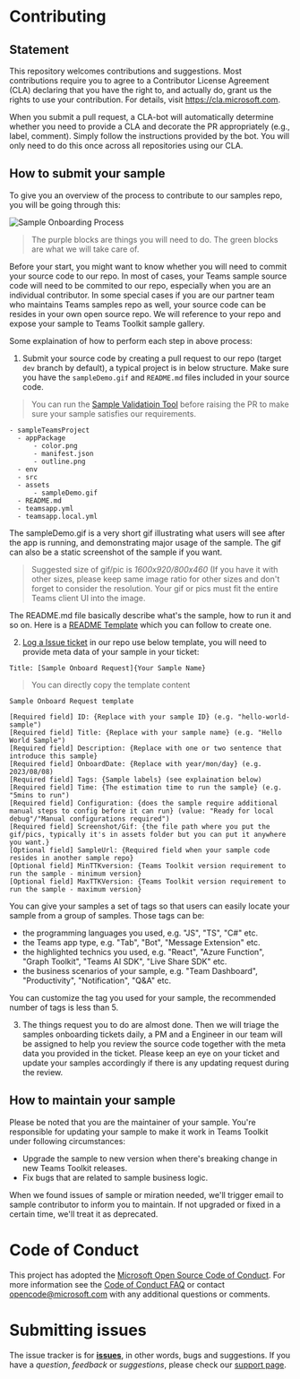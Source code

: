 # Contributing

## Statement
This repository welcomes contributions and suggestions. Most contributions require you to
agree to a Contributor License Agreement (CLA) declaring that you have the right to,
and actually do, grant us the rights to use your contribution. For details, visit
https://cla.microsoft.com.

When you submit a pull request, a CLA-bot will automatically determine whether you need
to provide a CLA and decorate the PR appropriately (e.g., label, comment). Simply follow the
instructions provided by the bot. You will only need to do this once across all repositories using our CLA.

## How to submit your sample
To give you an overview of the process to contribute to our samples repo, you will be going through this:

![Sample Onboarding Process](../assets/contributing_process.png)

> The purple blocks are things you will need to do.
> The green blocks are what we will take care of.

Before your start, you might want to know whether you will need to commit your source code to our repo. In most of cases, your Teams sample source code will need to be commited to our repo, especially when you are an individual contributor. In some special cases if you are our partner team who maintains Teams samples repo as well, your source code can be resides in your own open source repo. We will reference to your repo and expose your sample to Teams Toolkit sample gallery.

Some explaination of how to perform each step in above process:
1. Submit your source code by creating a pull request to our repo (target `dev` branch by default), a typical project is in below structure. Make sure you have the `sampleDemo.gif` and `README.md` files included in your source code. 

> You can run the [Sample Validatioin Tool](https://github.com/OfficeDev/TeamsFx-Samples/tree/dev/validation-tool) before raising the PR to make sure your sample satisfies our requirements.

```
- sampleTeamsProject
  - appPackage 
      - color.png
      - manifest.json
      - outline.png 
  - env 
  - src 
  - assets
      - sampleDemo.gif
  - README.md
  - teamsapp.yml 
  - teamsapp.local.yml
```
The sampleDemo.gif is a very short gif illustrating what users will see after the app is running, and demonstrating major usage of the sample. The gif can also be a static screenshot of the sample if you want.
> Suggested size of gif/pic is *1600x920/800x460* (If you have it with other sizes, please keep same image ratio for other sizes and don't forget to consider the resolution. Your gif or pics must fit the entire Teams client UI into the image.

The README.md file basically describe what's the sample, how to run it and so on. Here is a [README Template](https://github.com/OfficeDev/TeamsFx-Samples/blob/zhany-readme-template/README_template.md) which you can follow to create one.

2. [Log a Issue ticket](https://github.com/OfficeDev/TeamsFx-Samples/issues/new) in our repo use below template, you will need to provide meta data of your sample in your ticket:
```
Title: [Sample Onboard Request]{Your Sample Name}
```
> You can directly copy the template content
```
Sample Onboard Request template

[Required field] ID: {Replace with your sample ID} (e.g. "hello-world-sample")
[Required field] Title: {Replace with your sample name} (e.g. "Hello World Sample")
[Required field] Description: {Replace with one or two sentence that introduce this sample}
[Required field] OnboardDate: {Replace with year/mon/day} (e.g. 2023/08/08)
[Required field] Tags: {Sample labels} (see explaination below)
[Required field] Time: {The estimation time to run the sample} (e.g. "5mins to run")
[Required field] Configuration: {does the sample require additional manual steps to config before it can run} (value: "Ready for local debug"/"Manual configurations required")
[Required field] Screenshot/Gif: {the file path where you put the gif/pics, typically it's in assets folder but you can put it anywhere you want.}
[Optional field] SampleUrl: {Required field when your sample code resides in another sample repo}
[Optional field] MinTTKversion: {Teams Toolkit version requirement to run the sample - minimum version}
[Optional field] MaxTTKVersion: {Teams Toolkit version requirement to run the sample - maximum version}
```
You can give your samples a set of tags so that users can easily locate your sample from a group of samples. Those tags can be:
 - the programming languages you used, e.g. "JS", "TS", "C#" etc.
 - the Teams app type, e.g. "Tab", "Bot", "Message Extension" etc.
 - the highlighted technics you used, e.g. "React", "Azure Function", "Graph Toolkit", "Teams AI SDK", "Live Share SDK" etc.
 - the business scenarios of your sample, e.g. "Team Dashboard", "Productivity", "Notification", "Q&A" etc.

You can customize the tag you used for your sample, the recommended number of tags is less than 5.

3. The things request you to do are almost done. Then we will triage the samples onboarding tickets daily, a PM and a Engineer in our team will be assigned to help you review the source code together with the meta data you provided in the ticket. Please keep an eye on your ticket and update your samples accordingly if there is any updating request during the review.

## How to maintain your sample

Please be noted that you are the maintainer of your sample. You're responsible for updating your sample to make it work in Teams Toolkit under following circumstances:

- Upgrade the sample to new version when there's breaking change in new Teams Toolkit releases.
- Fix bugs that are related to sample business logic.

When we found issues of sample or miration needed, we'll trigger email to sample contributor to inform you to maintain. If not upgraded or fixed in a certain time, we'll treat it as deprecated.
   
# Code of Conduct

This project has adopted the [Microsoft Open Source Code of Conduct](https://opensource.microsoft.com/codeofconduct/).
For more information see the [Code of Conduct FAQ](https://opensource.microsoft.com/codeofconduct/faq/)
or contact [opencode@microsoft.com](mailto:opencode@microsoft.com) with any additional questions or comments.

# Submitting issues

The issue tracker is for **[issues](https://github.com/OfficeDev/TeamsFx-Samples/issues)**, in other words, bugs and suggestions.
If you have a *question*, *feedback* or *suggestions*, please check our [support page](https://docs.microsoft.com/microsoftteams/platform/feedback).
